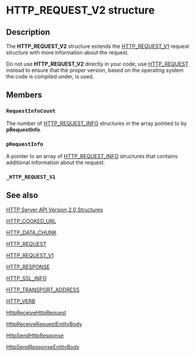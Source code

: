# HTTP_REQUEST_V2 structure

## Description

The **HTTP_REQUEST_V2** structure extends the [HTTP_REQUEST_V1](https://learn.microsoft.com/windows/desktop/api/http/ns-http-http_request_v1) request structure with more information about the request.

Do not use **HTTP_REQUEST_V2** directly in your code; use [HTTP_REQUEST](https://learn.microsoft.com/previous-versions/windows/desktop/legacy/aa364545(v=vs.85)) instead to ensure that the proper version, based on the operating system the code is compiled under, is used.

## Members

### `RequestInfoCount`

The number of [HTTP_REQUEST_INFO](https://learn.microsoft.com/windows/desktop/api/http/ns-http-http_request_info) structures in the array pointed to by **pRequestInfo**.

### `pRequestInfo`

A pointer to an array of [HTTP_REQUEST_INFO](https://learn.microsoft.com/windows/desktop/api/http/ns-http-http_request_info) structures that contains additional information about the request.

### `_HTTP_REQUEST_V1`

## See also

[HTTP Server API Version 2.0 Structures](https://learn.microsoft.com/windows/desktop/Http/http-server-api-version-2-0-structures)

[HTTP_COOKED_URL](https://learn.microsoft.com/windows/desktop/api/http/ns-http-http_cooked_url)

[HTTP_DATA_CHUNK](https://learn.microsoft.com/windows/desktop/api/http/ns-http-http_data_chunk)

[HTTP_REQUEST](https://learn.microsoft.com/previous-versions/windows/desktop/legacy/aa364545(v=vs.85))

[HTTP_REQUEST_V1](https://learn.microsoft.com/windows/desktop/api/http/ns-http-http_request_v1)

[HTTP_RESPONSE](https://learn.microsoft.com/windows/desktop/Http/http-response)

[HTTP_SSL_INFO](https://learn.microsoft.com/windows/desktop/api/http/ns-http-http_ssl_info)

[HTTP_TRANSPORT_ADDRESS](https://learn.microsoft.com/windows/desktop/api/http/ns-http-http_transport_address)

[HTTP_VERB](https://learn.microsoft.com/windows/desktop/api/http/ne-http-http_verb)

[HttpReceiveHttpRequest](https://learn.microsoft.com/windows/desktop/api/http/nf-http-httpreceivehttprequest)

[HttpReceiveRequestEntityBody](https://learn.microsoft.com/windows/desktop/api/http/nf-http-httpreceiverequestentitybody)

[HttpSendHttpResponse](https://learn.microsoft.com/windows/desktop/api/http/nf-http-httpsendhttpresponse)

[HttpSendResponseEntityBody](https://learn.microsoft.com/windows/desktop/api/http/nf-http-httpsendresponseentitybody)